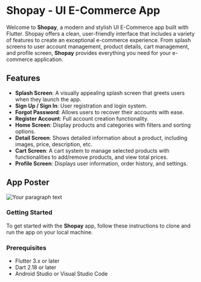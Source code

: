# Shopay - UI E-Commerce App

Welcome to **Shopay**, a modern and stylish UI E-Commerce app built with Flutter. Shopay offers a clean, user-friendly interface that includes a variety of features to create an exceptional e-commerce experience. From splash screens to user account management, product details, cart management, and profile screen, **Shopay** provides everything you need for your e-commerce application.

## Features

- **Splash Screen**: A visually appealing splash screen that greets users when they launch the app.
- **Sign Up / Sign In**: User registration and login system.
- **Forgot Password**: Allows users to recover their accounts with ease.
- **Register Account**: Full account creation functionality.
- **Home Screen**: Display products and categories with filters and sorting options.
- **Detail Screen**: Shows detailed information about a product, including images, price, description, etc.
- **Cart Screen**: A cart system to manage selected products with functionalities to add/remove products, and view total prices.
- **Profile Screen**: Displays user information, order history, and settings.

## App Poster

![Your paragraph text](https://github.com/user-attachments/assets/f063f4a7-a4e9-4833-809b-ae3b2728bf16)



### Getting Started

To get started with the **Shopay** app, follow these instructions to clone and run the app on your local machine.

### Prerequisites

- Flutter 3.x or later
- Dart 2.18 or later
- Android Studio or Visual Studio Code
